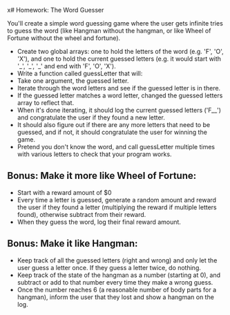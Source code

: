 x# Homework: The Word Guesser

You'll create a simple word guessing game where the user gets infinite tries to guess the word (like Hangman without the hangman, or like Wheel of Fortune without the wheel and fortune).

- Create two global arrays: one to hold the letters of the word (e.g. 'F', 'O', 'X'), and one to hold the current guessed letters (e.g. it would start with '\_', '\_', '\_' and end with 'F', 'O', 'X').
- Write a function called guessLetter that will:
- Take one argument, the guessed letter.
- Iterate through the word letters and see if the guessed letter is in there.
- If the guessed letter matches a word letter, changed the guessed letters array to reflect that.
- When it's done iterating, it should log the current guessed letters ('F__')
and congratulate the user if they found a new letter.
- It should also figure out if there are any more letters that need to be guessed,
and if not, it should congratulate the user for winning the game.
- Pretend you don't know the word, and call guessLetter multiple times with various letters to check that your program works.

## Bonus: Make it more like Wheel of Fortune:
- Start with a reward amount of $0
- Every time a letter is guessed, generate a random amount and reward the user if they found a letter (multiplying the reward if multiple letters found), otherwise subtract from their reward.
- When they guess the word, log their final reward amount.

## Bonus: Make it like Hangman:
- Keep track of all the guessed letters (right and wrong) and only let the user guess a letter once. If they guess a letter twice, do nothing.
- Keep track of the state of the hangman as a number (starting at 0), and subtract or add to that number every time they make a wrong guess.
- Once the number reaches 6 (a reasonable number of body parts for a hangman), inform the user that they lost and show a hangman on the log.
